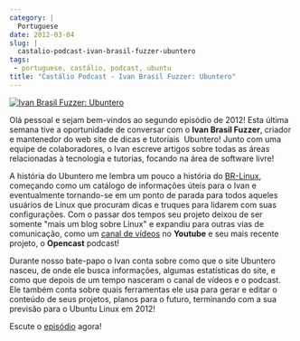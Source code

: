 ```yaml
---
category: |
  Portuguese
date: 2012-03-04
slug: |
  castalio-podcast-ivan-brasil-fuzzer-ubuntero
tags:
 - portuguese, castálio, podcast, ubuntu
title: "Castálio Podcast - Ivan Brasil Fuzzer: Ubuntero"
---
```


[![Ivan Brasil Fuzzer:
Ubuntero](http://www.castalio.info/wp-content/uploads/2012/03/ubuntero-257x300.jpg)](http://www.castalio.info/wp-content/uploads/2012/03/ubuntero.jpg)

Olá pessoal e sejam bem-vindos ao segundo episódio de 2012! Esta última
semana tive a oportunidade de conversar com o **Ivan Brasil Fuzzer**,
criador e mantenedor do web site de dicas e tutoriais  Ubuntero! Junto
com uma equipe de colaboradores, o Ivan escreve artigos sobre todas as
áreas relacionadas à tecnologia e tutorias, focando na área de software
livre!

A história do Ubuntero me lembra um pouco a história do
[BR-Linux](http://br-linux.org/), começando como um catálogo de
informações úteis para o Ivan e eventualmente tornando-se em um ponto de
parada para todos aqueles usuários de Linux que procuram dicas e truques
para lidarem com suas configurações. Com o passar dos tempos seu projeto
deixou de ser somente "mais um blog sobre Linux" e expandiu para outras
vias de comunicação, como um [canal de
vídeos](http://www.youtube.com/user/ubunterobr?feature=watch) no
**Youtube** e seu mais recente projeto, o **Opencast** podcast!

Durante nosso bate-papo o Ivan conta sobre como que o site Ubuntero
nasceu, de onde ele busca informações, algumas estatísticas do site, e
como que depois de um tempo nasceram o canal de vídeos e o podcast. Ele
também conta sobre quais ferramentas ele usa para gerar e editar o
conteúdo de seus projetos, planos para o futuro, terminando com a sua
previsão para o Ubuntu Linux em 2012!

Escute o
[episódio](http://www.castalio.info/ivan-brasil-fuzzer-ubuntero/) agora!
